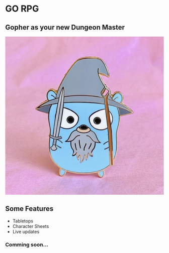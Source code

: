 # GO RPG

## Gopher as your new Dungeon Master

![](./src/assets/dmgo.jpg)


## Some Features
* Tabletops
* Character Sheets
* Live updates

### Comming soon...

